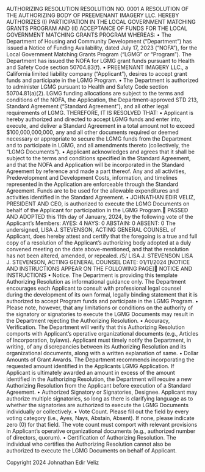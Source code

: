 AUTHORIZING RESOLUTION
RESOLUTION NO. 0001
A RESOLUTION OF THE AUTHORIZING BODY OF PREEMENANT IMAGERY LLC. HEREBY AUTHORIZES (I) PARTICIPATION IN THE LOCAL GOVERNMENT MATCHING GRANTS PROGRAM AND (II) ACCEPTANCE OF FUNDS FOR THE LOCAL GOVERNMENT MATCHING GRANTS PROGRAM
WHEREAS:
	•	The Department of Housing and Community Development (“Department”) has issued a Notice of Funding Availability, dated July 17, 2023 (“NOFA”), for the Local Government Matching Grants Program (“LGMG” or “Program”). The Department has issued the NOFA for LGMG grant funds pursuant to Health and Safety Code section 50704.83(f).
	•	PREEMENANT IMAGERY LLC., a California limited liability company (“Applicant”), desires to accept grant funds and participate in the LGMG Program.
	•	The Department is authorized to administer LGMG pursuant to Health and Safety Code section 50704.81(a)(2). LGMG funding allocations are subject to the terms and conditions of the NOFA, the Application, the Department-approved STD 213, Standard Agreement (“Standard Agreement”), and all other legal requirements of LGMG.
THEREFORE, IT IS RESOLVED THAT:
	•	Applicant is hereby authorized and directed to accept LGMG funds and enter into, execute, and deliver a Standard Agreement in a total amount not to exceed $100,000,000,000, any and all other documents required or deemed necessary or appropriate to secure the LGMG funds from the Department and to participate in LGMG, and all amendments thereto (collectively, the “LGMG Documents”).
	•	Applicant acknowledges and agrees that it shall be subject to the terms and conditions specified in the Standard Agreement, and that the NOFA and Application will be incorporated in the Standard Agreement by reference and made a part thereof. Any and all activities, Predevelopment and Development Costs, information, and timelines represented in the Application are enforceable through the Standard Agreement. Funds are to be used for the allowable expenditures and activities identified in the Standard Agreement.
	•	JOHNATHAN EDIR VELIZ, PRESIDENT AND CEO, is authorized to execute the LGMG Documents on behalf of the Applicant for participation in the LGMG Program.
PASSED AND ADOPTED this 11th day of January, 2024, by the following vote of the Applicant’s Members:
AYES: 4		NAYS: 0  ABSTAIN: 0 	ABSENT: 0
The undersigned, LISA J. STEVENSON,  ACTING GENERAL COUNSEL of Applicant, does hereby attest and certify that the foregoing is a true and full copy of a resolution of the Applicant’s authorizing body adopted at a duly convened meeting on the date above-mentioned, and that the resolution has not been altered, amended, or repealed.
    /S/ LISA J. STEVENSON
LISA J. STEVENSON, ACTING GENERAL COUNSEL
DATE:  01/11/2024
[NOTICE AND INSTRUCTIONS APPEAR ON THE FOLLOWING PAGE]
NOTICE AND INSTRUCTIONS
	•	Notice. The Department is providing this template Authorizing Resolution as informational guidance only. The Department encourages each Applicant to consult with professional legal counsel during the development of its own formal, legally binding statement that it is authorized to accept Program funds and participate in the LGMG Program.
	•	Please note, however, that any limitations or conditions on the authority of the signatory or signatories to execute the LGMG Documents may result in the Department rejecting the Authorizing Resolution.
	•	Accuracy, Verification. The Department will verify that this Authorizing Resolution comports with Applicant’s operative organizational documents (e.g., Articles of Incorporation, bylaws). Applicant must timely notify the Department, in writing, of any discrepancies between its Authorizing Resolution and its organizational documents, along with a written explanation of same.
	•	Dollar Amounts of Grant Awards. The Department recommends incorporating the requested amount identified in the Applicants LGMG Application. If Applicant is ultimately awarded an amount in excess of the amount identified in the Authorizing Resolution, the Department will require a new Authorizing Resolution from the Applicant before execution of a Standard Agreement.
	•	Authorized Signatory or Signatories, Designee. Applicant may authorize multiple signatories, so long as there is clarifying language as to whether the signatories are authorized to execute the LGMG Documents individually or collectively.
	•	Vote Count. Please fill out the field by every voting category (i.e., Ayes, Nays, Abstain, Absent). If none, please indicate zero (0) for that field. The vote count must comport with relevant provisions in Applicant’s operative organizational documents (e.g., authorized number of directors, quorum).
	•	Certification of Authorizing Resolution. The individual who certifies the Authorizing Resolution cannot also be authorized to execute the LGMG Documents on behalf of Applicant.

Copyright 2024 Johnathan Edir Veliz
